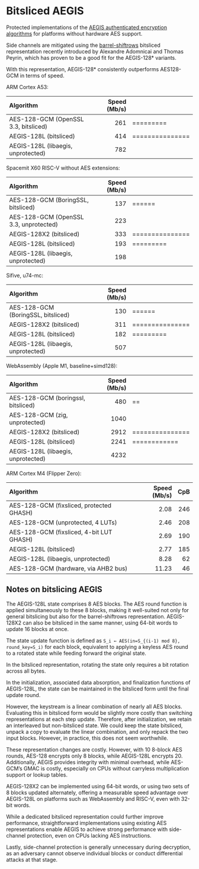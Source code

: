 # Bitsliced AEGIS

Protected implementations of the [AEGIS authenticated encryption algorithms](https://cfrg.github.io/draft-irtf-cfrg-aegis-aead/draft-irtf-cfrg-aegis-aead.html) for platforms without hardware AES support.

Side channels are mitigated using the [barrel-shiftrows](https://eprint.iacr.org/2020/1123.pdf) bitsliced representation recently introduced by Alexandre Adomnicai and Thomas Peyrin, which has proven to be a good fit for the AEGIS-128* variants.

With this representation, AEGIS-128* consistently outperforms AES128-GCM in terms of speed.

ARM Cortex A53:

| Algorithm                            | Speed (Mb/s) |                 |
| :----------------------------------- | -----------: | :-------------- |
| AES-128-GCM (OpenSSL 3.3, bitsliced) |          261 | =========       |
| AEGIS-128L (bitsliced)               |          414 | =============== |
| AEGIS-128L (libaegis, unprotected)   |          782 |                 |

Spacemit X60 RISC-V without AES extensions:

| Algorithm                              | Speed (Mb/s) |                 |
| :------------------------------------- | -----------: | :-------------- |
| AES-128-GCM (BoringSSL, bitsliced)     |          137 | ======          |
| AES-128-GCM (OpenSSL 3.3, unprotected) |          223 |                 |
| AEGIS-128X2 (bitsliced)                |          333 | =============== |
| AEGIS-128L (bitsliced)                 |          193 | =========       |
| AEGIS-128L (libaegis, unprotected)     |          198 |                 |

Sifive, u74-mc:

| Algorithm                          | Speed (Mb/s) |                 |
| :--------------------------------- | -----------: | :-------------- |
| AES-128-GCM (BoringSSL, bitsliced) |          130 | ======          |
| AEGIS-128X2 (bitsliced)            |          311 | =============== |
| AEGIS-128L (bitsliced)             |          182 | =========       |
| AEGIS-128L (libaegis, unprotected) |          507 |                 |

WebAssembly (Apple M1, baseline+simd128):

| Algorithm                          | Speed (Mb/s) |                 |
| :--------------------------------- | -----------: | :-------------- |
| AES-128-GCM (boringssl, bitsliced) |          480 | ==              |
| AES-128-GCM (zig, unprotected)     |         1040 |                 |
| AEGIS-128X2 (bitsliced)            |         2912 | =============== |
| AEGIS-128L (bitsliced)             |         2241 | ============    |
| AEGIS-128L (libaegis, unprotected) |         4232 |                 |

ARM Cortex M4 (Flipper Zero):

| Algorithm                                | Speed (Mb/s) |  CpB |
| :--------------------------------------- | -----------: | ---: |
| AES-128-GCM (fixsliced, protected GHASH) |         2.08 |  246 |
| AES-128-GCM (unprotected, 4 LUTs)        |         2.46 |  208 |
| AES-128-GCM (fixsliced, 4-bit LUT GHASH) |         2.69 |  190 |
| AEGIS-128L (bitsliced)                   |         2.77 |  185 |
| AEGIS-128L (libaegis, unprotected)       |         8.28 |   62 |
| AES-128-GCM (hardware, via AHB2 bus)     |        11.23 |   46 |

## Notes on bitslicing AEGIS

The AEGIS-128L state comprises 8 AES blocks. The AES round function is applied simultaneously to these 8 blocks, making it well-suited not only for general bitslicing but also for the barrel-shiftrows representation. AEGIS-128X2 can also be bitsliced in the same manner, using 64-bit words to update 16 blocks at once.

The state update function is defined as `S_i ← AES(in=S_{(i-1) mod 8}, round_key=S_i)` for each block, equivalent to applying a keyless AES round to a rotated state while feeding forward the original state.

In the bitsliced representation, rotating the state only requires a bit rotation across all bytes.

In the initialization, associated data absorption, and finalization functions of AEGIS-128L, the state can be maintained in the bitsliced form until the final update round.

However, the keystream is a linear combination of nearly all AES blocks. Evaluating this in bitsliced form would be slightly more costly than switching representations at each step update. Therefore, after initialization, we retain an interleaved but non-bitsliced state. We could keep the state bitsliced, unpack a copy to evaluate the linear combination, and only repack the two input blocks. However, in practice, this does not seem worthwhile.

These representation changes are costly. However, with 10 8-block AES rounds, AES-128 encrypts only 8 blocks, while AEGIS-128L encrypts 20. Additionally, AEGIS provides integrity with minimal overhead, while AES-GCM’s GMAC is costly, especially on CPUs without carryless multiplication support or lookup tables.

AEGIS-128X2 can be implemented using 64-bit words, or using two sets of 8 blocks updated alternately, offering a measurable speed advantage over AEGIS-128L on platforms such as WebAssembly and RISC-V, even with 32-bit words.

While a dedicated bitsliced representation could further improve performance, straightforward implementations using existing AES representations enable AEGIS to achieve strong performance with side-channel protection, even on CPUs lacking AES instructions.

Lastly, side-channel protection is generally unnecessary during decryption, as an adversary cannot observe individual blocks or conduct differential attacks at that stage.